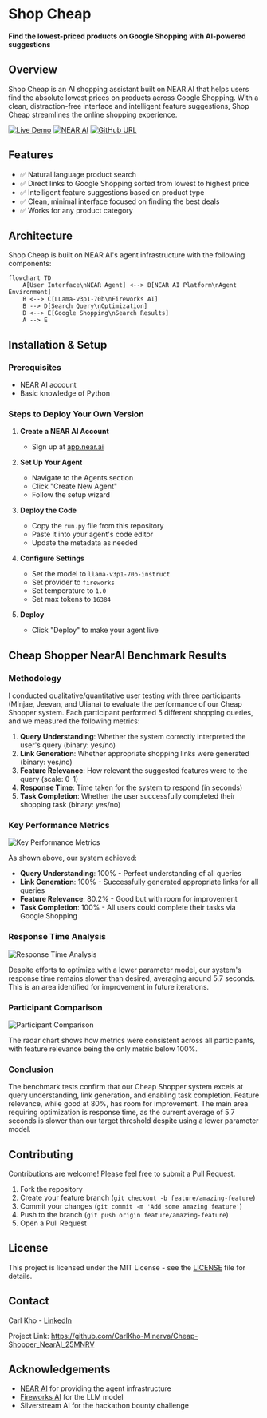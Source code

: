 # Shop Cheap

**Find the lowest-priced products on Google Shopping with AI-powered suggestions**

## Overview

Shop Cheap is an AI shopping assistant built on NEAR AI that helps users find the absolute lowest prices on products across Google Shopping. With a clean, distraction-free interface and intelligent feature suggestions, Shop Cheap streamlines the online shopping experience.

[![Live Demo](https://img.shields.io/badge/Live_Demo-Try_It_Now-blue)](https://chat.near.ai/agents/carlkho.near/shop-cheap/latest)
[![NEAR AI](https://img.shields.io/badge/Built_on-NEAR_AI-green)](https://app.near.ai/agents/carlkho.near/shop-cheap/latest)
[![GitHub URL](https://img.shields.io/badge/View-GitHub_Repo-white)](https://github.com/CarlKho-Minerva/Cheap-Shopper_NearAI_25MNRV)

## Features

- ✅ Natural language product search
- ✅ Direct links to Google Shopping sorted from lowest to highest price
- ✅ Intelligent feature suggestions based on product type
- ✅ Clean, minimal interface focused on finding the best deals
- ✅ Works for any product category

## Architecture

Shop Cheap is built on NEAR AI's agent infrastructure with the following components:

```mermaid
flowchart TD
    A[User Interface\nNEAR Agent] <--> B[NEAR AI Platform\nAgent Environment]
    B <--> C[LLama-v3p1-70b\nFireworks AI]
    B --> D[Search Query\nOptimization]
    D <--> E[Google Shopping\nSearch Results]
    A --> E
```

## Installation & Setup

### Prerequisites

- NEAR AI account
- Basic knowledge of Python

### Steps to Deploy Your Own Version

1. **Create a NEAR AI Account**
   - Sign up at [app.near.ai](https://app.near.ai)

2. **Set Up Your Agent**
   - Navigate to the Agents section
   - Click "Create New Agent"
   - Follow the setup wizard

3. **Deploy the Code**
   - Copy the `run.py` file from this repository
   - Paste it into your agent's code editor
   - Update the metadata as needed

4. **Configure Settings**
   - Set the model to `llama-v3p1-70b-instruct`
   - Set provider to `fireworks`
   - Set temperature to `1.0`
   - Set max tokens to `16384`

5. **Deploy**
   - Click "Deploy" to make your agent live

## Cheap Shopper NearAI Benchmark Results

### Methodology

I conducted qualitative/quantitative user testing with three participants (Minjae, Jeevan, and Uliana) to evaluate the performance of our Cheap Shopper system. Each participant performed 5 different shopping queries, and we measured the following metrics:

1. **Query Understanding**: Whether the system correctly interpreted the user's query (binary: yes/no)
2. **Link Generation**: Whether appropriate shopping links were generated (binary: yes/no)
3. **Feature Relevance**: How relevant the suggested features were to the query (scale: 0-1)
4. **Response Time**: Time taken for the system to respond (in seconds)
5. **Task Completion**: Whether the user successfully completed their shopping task (binary: yes/no)

### Key Performance Metrics

![Key Performance Metrics](key_metrics.png)

As shown above, our system achieved:

- **Query Understanding**: 100% - Perfect understanding of all queries
- **Link Generation**: 100% - Successfully generated appropriate links for all queries
- **Feature Relevance**: 80.2% - Good but with room for improvement
- **Task Completion**: 100% - All users could complete their tasks via Google Shopping

### Response Time Analysis

![Response Time Analysis](response_time.png)

Despite efforts to optimize with a lower parameter model, our system's response time remains slower than desired, averaging around 5.7 seconds. This is an area identified for improvement in future iterations.

### Participant Comparison

![Participant Comparison](participant_comparison.png)

The radar chart shows how metrics were consistent across all participants, with feature relevance being the only metric below 100%.

### Conclusion

The benchmark tests confirm that our Cheap Shopper system excels at query understanding, link generation, and enabling task completion. Feature relevance, while good at 80%, has room for improvement. The main area requiring optimization is response time, as the current average of 5.7 seconds is slower than our target threshold despite using a lower parameter model.

## Contributing

Contributions are welcome! Please feel free to submit a Pull Request.

1. Fork the repository
2. Create your feature branch (`git checkout -b feature/amazing-feature`)
3. Commit your changes (`git commit -m 'Add some amazing feature'`)
4. Push to the branch (`git push origin feature/amazing-feature`)
5. Open a Pull Request

## License

This project is licensed under the MIT License - see the [LICENSE](LICENSE) file for details.

## Contact

Carl Kho - [LinkedIn](https://www.linkedin.com/in/carlkho/)

Project Link: <https://github.com/CarlKho-Minerva/Cheap-Shopper_NearAI_25MNRV>

## Acknowledgements

- [NEAR AI](https://near.ai) for providing the agent infrastructure
- [Fireworks AI](https://fireworks.ai) for the LLM model
- Silverstream AI for the hackathon bounty challenge
